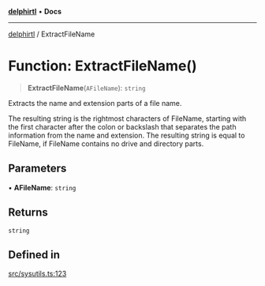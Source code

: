 [**delphirtl**](../README.md) • **Docs**

***

[delphirtl](../globals.md) / ExtractFileName

# Function: ExtractFileName()

> **ExtractFileName**(`AFileName`): `string`

Extracts the name and extension parts of a file name.

The resulting string is the rightmost characters of FileName, starting with the first character after the colon or backslash that separates the path information from the name and extension. The resulting string is equal to FileName, if FileName contains no drive and directory parts.

## Parameters

• **AFileName**: `string`

## Returns

`string`

## Defined in

[src/sysutils.ts:123](https://github.com/chuacw/delphirtl/blob/65b8db69badfc6b1f76e4c089a4334916b69a373/src/sysutils.ts#L123)
